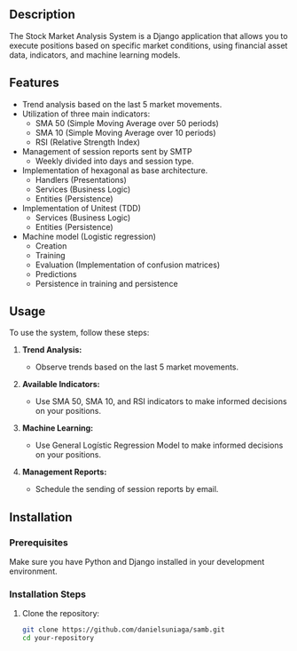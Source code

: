 ## Description

The Stock Market Analysis System is a Django application that allows you to execute positions based on specific market conditions, using financial asset data, indicators, and machine learning models.

## Features

- Trend analysis based on the last 5 market movements.
- Utilization of three main indicators:
  - SMA 50 (Simple Moving Average over 50 periods)
  - SMA 10 (Simple Moving Average over 10 periods)
  - RSI (Relative Strength Index)
- Management of session reports sent by SMTP
  - Weekly divided into days and session type.
- Implementation of hexagonal as base architecture.
  - Handlers (Presentations)
  - Services (Business Logic)
  - Entities (Persistence)
- Implementation of Unitest (TDD)
  - Services (Business Logic)
  - Entities (Persistence)
- Machine model (Logistic regression)
  - Creation
  - Training
  - Evaluation (Implementation of confusion matrices)
  - Predictions
  - Persistence in training and persistence

## Usage

To use the system, follow these steps:

1. **Trend Analysis:**
   - Observe trends based on the last 5 market movements.

2. **Available Indicators:**
   - Use SMA 50, SMA 10, and RSI indicators to make informed decisions on your positions.

3. **Machine Learning:**
   - Use General Logístic Regression Model to make informed decisions on your positions.
     
4. **Management Reports:**
   - Schedule the sending of session reports by email.

## Installation

### Prerequisites

Make sure you have Python and Django installed in your development environment.

### Installation Steps

1. Clone the repository:

   ```bash
   git clone https://github.com/danielsuniaga/samb.git
   cd your-repository
